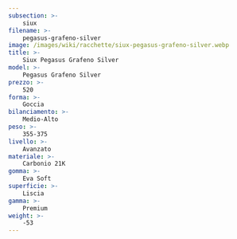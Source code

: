 ```yaml
---
subsection: >-
    siux
filename: >-
    pegasus-grafeno-silver
image: /images/wiki/racchette/siux-pegasus-grafeno-silver.webp
title: >-
    Siux Pegasus Grafeno Silver
model: >-
    Pegasus Grafeno Silver
prezzo: >-
    520
forma: >-
    Goccia
bilanciamento: >-
    Medio-Alto
peso: >-
    355-375
livello: >-
    Avanzato
materiale: >-
    Carbonio 21K
gomma: >-
    Eva Soft
superficie: >-
    Liscia
gamma: >-
    Premium
weight: >-
    -53
---
```


